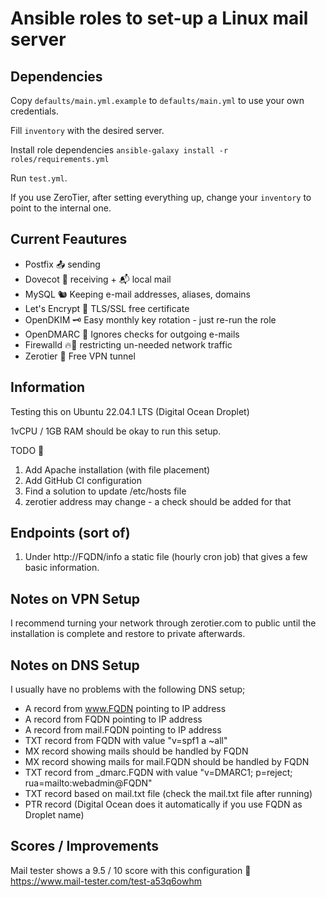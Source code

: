 # Ansible roles to set-up a Linux mail server


## Dependencies

Copy `defaults/main.yml.example` to `defaults/main.yml` to use your own credentials.


Fill `inventory` with the desired server.

Install role dependencies `ansible-galaxy install -r roles/requirements.yml`

Run `test.yml`.

If you use ZeroTier, after setting everything up, change your `inventory` to point to the internal one.

## Current Feautures

- Postfix 📤 sending
- Dovecot 📩 receiving + 📬 local mail
- MySQL   🐿️ Keeping e-mail addresses, aliases, domains
- Let's Encrypt 🔐 TLS/SSL free certificate
- OpenDKIM 🗝️ Easy monthly key rotation - just re-run the role
- OpenDMARC 👻 Ignores checks for outgoing e-mails 
- Firewalld 🔥🧱 restricting un-needed network traffic
- Zerotier 🗿 Free VPN tunnel
## Information
Testing this on Ubuntu 22.04.1 LTS (Digital Ocean Droplet)

1vCPU / 1GB RAM should be okay to run this setup. 

TODO 📝

1. Add Apache installation (with file placement)
2. Add GitHub CI configuration
3. Find a solution to update /etc/hosts file
4. zerotier address may change - a check should be added for that

## Endpoints (sort of)

1. Under http://FQDN/info a static file (hourly cron job) that gives a few basic information.

## Notes on VPN Setup
I recommend turning your network through zerotier.com to public until the installation is complete and restore to private afterwards.


## Notes on DNS Setup
I usually have no problems with the following DNS setup;

- A record from www.FQDN pointing to IP address
- A record from FQDN pointing to IP address
- A record from mail.FQDN pointing to IP address
- TXT record from FQDN with value "v=spf1 a ~all"
- MX record showing mails should be handled by FQDN 
- MX record showing mails for mail.FQDN should be handled by FQDN 
- TXT record from \_dmarc.FQDN with value "v=DMARC1; p=reject; rua=mailto:webadmin@FQDN"
- TXT record based on mail.txt file (check the mail.txt file after running)
- PTR record (Digital Ocean does it automatically if you use FQDN as Droplet name)


## Scores / Improvements
Mail tester shows a 9.5 / 10 score with this configuration 🤩
https://www.mail-tester.com/test-a53q6owhm
